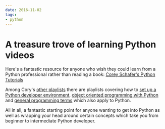 ```yaml
---
date: 2016-11-02
tags:
- python
---
```


# A treasure trove of learning Python videos

Here's a fantastic resource for anyone who wish they could learn from a Python
professional rather than reading a book: [Corey Schafer's Python Tutorials](https://www.youtube.com/playlist?list=PL-osiE80TeTt2d9bfVyTiXJA-UTHn6WwU)

Among Cory's [other playlists](https://www.youtube.com/user/schafer5/playlists)
there are playlists covering how to [set up a Python developer environment](https://www.youtube.com/playlist?list=PL-osiE80TeTt66h8cVpmbayBKlMTuS55y),
[object oriented programming with Python](https://www.youtube.com/playlist?list=PL-osiE80TeTsqhIuOqKhwlXsIBIdSeYtc) and [general programming terms](https://www.youtube.com/playlist?list=PL-osiE80TeTsnP0Nl1UDY8VZAlHu1m_MQ) which also apply to Python.

All in all, a fantastic starting point for anyone wanting to get into Python as well as wrapping your head around certain concepts which take you from beginner to intermediate Python developer.